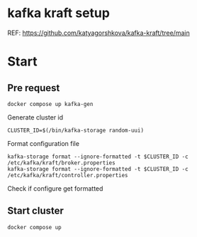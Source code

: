 # kafka kraft setup

REF: https://github.com/katyagorshkova/kafka-kraft/tree/main

# Start

## Pre request
```
docker compose up kafka-gen
```

Generate cluster id

```
CLUSTER_ID=$(/bin/kafka-storage random-uui)
```

Format configuration file
```
kafka-storage format --ignore-formatted -t $CLUSTER_ID -c /etc/kafka/kraft/broker.properties
kafka-storage format --ignore-formatted -t $CLUSTER_ID -c /etc/kafka/kraft/controller.properties
```


Check if configure get formatted

## Start cluster
```
docker compose up 
``` 
